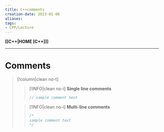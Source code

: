 ```yaml
---
title: C++comments
creation-date: 2023-01-06
aliases:
tags:
- CPP/Lecture
---
```

**[[C++|HOME [C++]]]**

---
# Comments
>[!column|clean no-t]
>>[!INFO|clean no-i] **Single line comments**
>> ```cpp
>> // sample comment text
>> ```
>
>>[!INFO|clean no-i] **Multi-line comments**
>> ```cpp
>> /*
>> sample comment text
>> */
>> ```